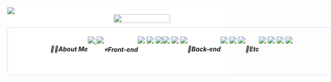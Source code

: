 <div style="background:white;">
    <img src="https://capsule-render.vercel.app/api?type=waving&color=0:81F7F3,100:2E9AFE&height=120&section=header"/>
  <!--Status start-->
    <div id="Status-div" 
        style="display: flex; justify-content: center; align-items: center; width:800px; margin: 0 auto 10px auto; ">
<!--       <img  
        style="width: 51%; margin-right:10px;" 
        src="https://github-readme-stats.vercel.app/api?username=devKmee&show_icons=true&theme=react&include_all_commits=true&count_private=true&hide=,stars" /> -->
      <img 
        style="width: 40%;" 
        src="https://github-readme-stats.vercel.app/api/top-langs/?username=devKmee&layout=compact&langs_count=3&hide=html,css&theme=react"/>
    </div>
  <!--Status end-->
  <!--Profile start-->
    <div id="Profile-div" 
        style="display: flex; justify-content: center;
        width:700px; margin: 0 auto; padding:20px;
        border: 1px solid #d8dee4; border-radius:5px;">
        <h5>🧑‍💻About Me</h5>
        <div>
          <a href="https://paran-coding.tistory.com/">
          <img src="https://img.shields.io/badge/Tech Blog-FF6A33?style=Flat-square&logo=Tistory&logoColor=white"/>
          </a>
          <a href="https://github.com/devkmee/">
            <img src="https://hits.seeyoufarm.com/api/count/incr/badge.svg?url=https%3A%2F%2Fgithub.com%2FdevKmee%2F&count_bg=%23000000&title_bg=%23000000&icon=github.svg&icon_color=%23FFFFFF&title=GitHub&edge_flat=false"/>
          </a>
        </div>
        <h5>⭐Front-end</h5>
        <div>
          <img src="https://img.shields.io/badge/Vue.js-4FC08D?style=flat-square&logo=Vue.js&logoColor=white">
          <img src="https://img.shields.io/badge/React-61DAFB?style=flat-square&logo=React&logoColor=white">
          <img src="https://img.shields.io/badge/JavaScript-F7DF1E?style=flat-square&logo=JavaScript&logoColor=white">
        </div>
        <div>
          <img src="https://img.shields.io/badge/Ant Design-0085CA?style=flat-square&logo=Ant Design&logoColor=white">
          <img src="https://img.shields.io/badge/styledcomponents-DB7093?style=flat-square&logo=styledcomponents&logoColor=white">
          <img src="https://img.shields.io/badge/Tailwind CSS-06B6D4?style=flat-square&logo=Tailwind CSS&logoColor=white">
        </div>
        <h5>🌱Back-end</h5>
        <div>
           <img src="https://img.shields.io/badge/Spring Boot-6DB33F?style=flat&logo=Spring Boot&logoColor=white">
          <img src="https://img.shields.io/badge/Java-7952B3?style=flat-square&logo=CoffeeScript&logoColor=white">
          <img src="https://img.shields.io/badge/Oracle-F80000?style=flat&logo=Oracle&logoColor=white">
        </div>
        <h5>🙏Etc</h5>
          <div>
            <img src="https://img.shields.io/badge/Github-181717?style=flat&logo=Github&logoColor=white">
            <img src="https://img.shields.io/badge/SVN-4E9BCD?style=flat&logo=subversion&logoColor=white">
            <img src="https://img.shields.io/badge/Slack-4A154B?style=flat&logo=Slack&logoColor=white">
            <img src="https://img.shields.io/badge/Notion-000000?style=flat&logo=Notion&logoColor=white">
          </div>
<!--           <div>
            <img src="https://img.shields.io/badge/vsCode-2088FF?style=flat&logo=visualstudiocode&logoColor=white">
            <img src="https://img.shields.io/badge/inteliJ-000000?style=flat&logo=intellijidea&logoColor=white">
            <img src="https://img.shields.io/badge/eclipse-7952B3?style=flat&logo=eclipseide&logoColor=white">
          </div> -->
<!--       </div> -->
  </div>
  <!--Profile end-->
<!--     <img src="https://capsule-render.vercel.app/api?type=waving&color=0:81F7F3,100:2E9AFE&height=120&section=footer"/> -->
</div>
